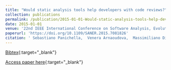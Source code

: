 ```yaml
---
title: "Would static analysis tools help developers with code reviews?"
collection: publications
permalink: /publication/2015-01-01-Would-static-analysis-tools-help-developers-with-code-reviews
date: 2015-01-01
venue: '22nd IEEE International Conference on Software Analysis, Evolution, and Reengineering, SANER 2015, Montreal, QC, Canada, March 2-6, 2015'
paperurl: 'https://doi.org/10.1109/SANER.2015.7081826'
citation: ' Sebastiano Panichella,  Venera Arnaoudova,  Massimiliano Di Penta,  Giuliano Antoniol, &quot;Would static analysis tools help developers with code reviews?.&quot; 22nd IEEE International Conference on Software Analysis, Evolution, and Reengineering, SANER 2015, Montreal, QC, Canada, March 2-6, 2015, 2015.'
---
```

[Bibtex](https://dblp.org/rec/bib/conf/wcre/PanichellaAPA15){:target="_blank"}

[Access paper here](https://doi.org/10.1109/SANER.2015.7081826){:target="_blank"}
